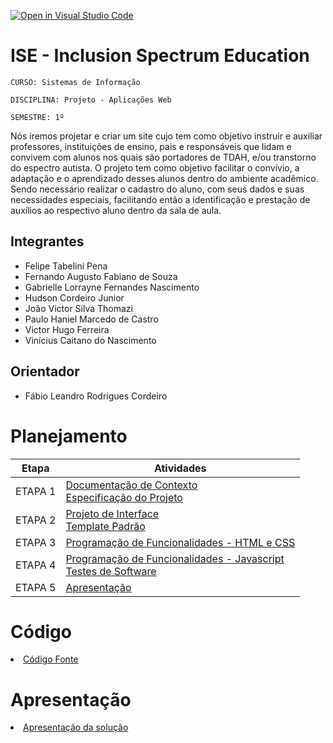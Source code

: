 [![Open in Visual Studio Code](https://classroom.github.com/assets/open-in-vscode-c66648af7eb3fe8bc4f294546bfd86ef473780cde1dea487d3c4ff354943c9ae.svg)](https://classroom.github.com/online_ide?assignment_repo_id=10303689&assignment_repo_type=AssignmentRepo)
# ISE - Inclusion Spectrum Education

`CURSO: Sistemas de Informação`

`DISCIPLINA: Projeto - Aplicações Web`

`SEMESTRE: 1º`

Nós iremos projetar e criar um site cujo tem como objetivo instruir e auxiliar professores, instituições de ensino, pais e responsáveis que lidam e convivem com alunos nos quais são portadores de TDAH, e/ou transtorno do espectro autista. O projeto tem como objetivo facilitar o convívio, a adaptação e o aprendizado desses alunos dentro do ambiente acadêmico.
Sendo necessário realizar o cadastro do aluno, com seus dados e suas necessidades especiais, facilitando então a identificação e prestação de auxílios ao respectivo aluno dentro da sala de aula.

## Integrantes

* Felipe Tabelini Pena
* Fernando Augusto Fabiano de Souza
* Gabrielle Lorrayne Fernandes Nascimento
* Hudson Cordeiro Junior
* João Victor Silva Thomazi
* Paulo Haniel Marcedo de Castro
* Victor Hugo Ferreira
* Vinícius Caitano do Nascimento

## Orientador

* Fábio Leandro Rodrigues Cordeiro

# Planejamento

| Etapa         | Atividades |
|  :----:   | ----------- |
| ETAPA 1         |[Documentação de Contexto](docs/context.md) <br> [Especificação do Projeto](docs/especification.md) |
| ETAPA 2         |[Projeto de Interface](docs/interface.md) <br> [Template Padrão](docs/template.md) |
| ETAPA 3         |[Programação de Funcionalidades - HTML e CSS](docs/development.md) |
| ETAPA 4        |[Programação de Funcionalidades - Javascript](docs/development.md) <br> [Testes de Software ](docs/tests.md) |
| ETAPA 5         | [Apresentação](presentation/README.md) |

# Código

<li><a href="src/README.md"> Código Fonte</a></li>

# Apresentação

<li><a href="presentation/README.md"> Apresentação da solução</a></li>
